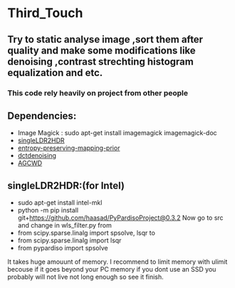 # Third_Touch

## Try to static analyse image ,sort them after quality and make some modifications like denoising ,contrast strechting histogram equalization and etc.

### This code rely heavily on project from other people 
## Dependencies:

* Image Magick : sudo apt-get install imagemagick imagemagick-doc 
* [singleLDR2HDR](https://github.com/ray075hl/singleLDR2HDR)
* [entropy-preserving-mapping-prior](https://github.com/bigmms/entropy-preserving-mapping-prior)
* [dctdenoising](https://github.com/gfacciol/DCTdenoising)
* [AGCWD](https://github.com/qyou/AGCWD)

## singleLDR2HDR:(for Intel)
* sudo apt-get install intel-mkl
* python -m pip install git+https://github.com/haasad/PyPardisoProject@0.3.2
Now go to src and change in wls_filter.py from
* from scipy.sparse.linalg import spsolve, lsqr
to 
* from scipy.sparse.linalg import lsqr
* from pypardiso import spsolve

It takes huge amouunt of memory. I recommend to limit memory with ulimit becouse if it goes beyond your PC memory if you dont use an SSD you probably will
not live not long enough so see it finish.

